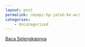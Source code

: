 ```yaml
---
layout: post
permalink: /mimpi-hp-jatuh-ke-wc/
categories:
    - Uncategorized
---
```


[Baca Selengkapnya](/06)